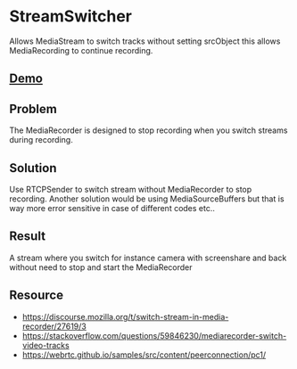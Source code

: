 # StreamSwitcher
Allows MediaStream to switch tracks without setting srcObject this allows MediaRecording to continue recording.

## [Demo](https://meething.github.io/StreamSwitcher/)

## Problem
The MediaRecorder is designed to stop recording when you switch streams during recording.

## Solution
Use RTCPSender to switch stream without MediaRecorder to stop recording. Another solution would be using MediaSourceBuffers but that is way more error sensitive in case of different codes etc.. 

## Result
A stream where you switch for instance camera with screenshare and back without need to stop and start the MediaRecorder

## Resource
- https://discourse.mozilla.org/t/switch-stream-in-media-recorder/27619/3
- https://stackoverflow.com/questions/59846230/mediarecorder-switch-video-tracks
- https://webrtc.github.io/samples/src/content/peerconnection/pc1/
